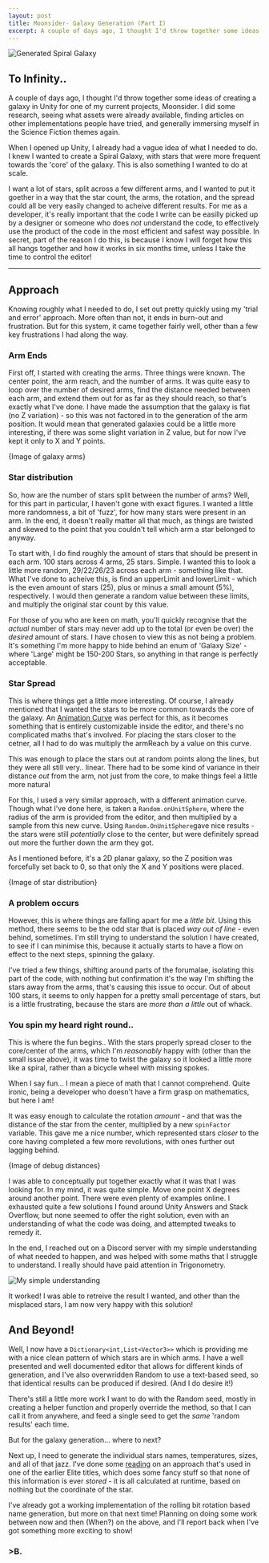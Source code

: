 ```yaml
---
layout: post
title: Moonsider- Galaxy Generation (Part I)
excerpt: A couple of days ago, I thought I'd throw together some ideas of creating a galaxy in Unity for one of my current projects, Moonsider...
---
```


![Generated Spiral Galaxy](https://media.discordapp.net/attachments/85593628650504192/679646988660375562/unknown.png?width=527&height=503)

## To Infinity..

A couple of days ago, I thought I'd throw together some ideas of creating a galaxy in Unity for one of my current projects, Moonsider. 
I did some research, seeing what assets were already available, finding articles on other implementations people have tried, and generally immersing myself in the Science Fiction themes again. 

When I opened up Unity, I already had a vague idea of what I needed to do. I knew I wanted to create a Spiral Galaxy, with stars that were more frequent towards the 'core' of the galaxy. 
This is also something I wanted to do at scale. 

I want a lot of stars, split across a few different arms, and I wanted to put it goether in a way that the star count, the arms, the rotation, and the spread could all be very easily changed to acheive different results.
For me as a developer, it's really important that the code I write can be easilly picked up by a designer or someone who does _not_ understand the code, to effectively use the product of the code in the most efficient and safest way possible.
In secret, part of the reason I do this, is because I know I will forget how this all hangs together and how it works in six months time, unless I take the time to control the editor!

---

## Approach
Knowing roughly what I needed to do, I set out pretty quickly using my 'trial and error' approach. More often than not, it ends in burn-out and frustration. But for this system, it came together fairly well, other than a few key frustrations I had along the way. 


### Arm Ends
First off, I started with creating the arms. 
Three things were known. The center point, the arm reach, and the number of arms.
It was quite easy to loop over the number of desired arms, find the distance needed between each arm, and extend them out for as far as they should reach, so that's exactly what I've done. 
I have made the assumption that the galaxy is flat (no Z variation) - so this was not factored in to the generation of the arm position. It would mean that generated galaxies could be a little more interesting, if there was some slight variation in Z value, but for now I've kept it only to X and Y points. 

{Image of galaxy arms}


### Star distribution
So, how are the number of stars split between the number of arms? Well, for this part in particular, I haven't gone with exact figures. I wanted a little more randomness, a bit of 'fuzz', for how many stars were present in an arm. In the end, it doesn't really matter all that much, as things are twisted and skewed to the point that you couldn't tell which arm a star belonged to anyway. 

To start with, I do find roughly the amount of stars that should be present in each arm. 100 stars across 4 arms, 25 stars. Simple. I wanted this to look a little more random, 29/22/26/23 across each arm - something like that. 
What I've done to acheive this, is find an upperLimit and lowerLimit - which is the even amount of stars (25), plus or minus a small amount (5%), respectively. I would then generate a random value between these limits, and multiply the original star count by this value. 

For those of you who are keen on math, you'll quickly recognise that the _actual_ number of stars may never add up to the total (or even be over) the _desired_ amount of stars. I have chosen to view this as not being a problem. It's something I'm more happy to hide behind an enum of 'Galaxy Size' - where 'Large' might be 150-200 Stars, so anything in that range is perfectly acceptable.


### Star Spread
This is where things get a little more interesting. Of course, I already mentioned that I wanted the stars to be more common towards the core of the galaxy. An [Animation Curve](https://docs.unity3d.com/ScriptReference/AnimationCurve.html) was perfect for this, as it becomes something that is entirely customizable inside the editor, and there's no complicated maths that's involved. For placing the stars closer to the cetner, all I had to do was multiply the armReach by a value on this curve.

This was enough to place the stars out at random points along the lines, but they were all still very.. linear. 
There had to be some kind of variance in their distance _out_ from the arm, not just from the core, to make things feel a little more natural

For this, I used a very similar approach, with a different animation curve. 
Though what I've done here, is taken a `Random.onUnitSphere`, where the radius of the arm is provided from the editor, and then multiplied by a sample from this new curve. 
Using `Random.OnUnitSphere`gave nice results - the stars were still _potentially_ close to the center, but were definitely spread out more the further down the arm they got. 

As I mentioned before, it's a 2D planar galaxy, so the Z position was forcefully set back to 0, so that only the X and Y positions were placed.

{Image of star distribution}


### A problem occurs
However, this is where things are falling apart for me a _little bit_. Using this method, there seems to be the odd star that is placed _way out of line_ - even behind, sometimes. 
I'm still trying to understand the solution I have created, to see if I can minimise this, because it actually starts to have a flow on effect to the next steps, spinning the galaxy. 

I've tried a few things, shifting around parts of the forumalae, isolating this part of the code, with nothing but confirmation it's the way I'm shifting the stars away from the arms, that's causing this issue to occur.
Out of about 100 stars, it seems to only happen for a pretty small percentage of stars, but is a little frustrating, because the stars are _more than a little_ out of whack. 


### You spin my heard right round..
This is where the fun begins.. 
With the stars properly spread closer to the core/center of the arms, which I'm _reasonably_ happy with (other than the small issue above), it was time to twist the galaxy so it looked a little more like a spiral, rather than a bicycle wheel with missing spokes. 

When I say fun... I mean a piece of math that I cannot comprehend. Quite ironic, being a developer who doesn't have a firm grasp on mathematics, but here I am!

It was easy enough to calculate the rotation _amount_ - and that was the distance of the star from the center, multiplied by a new `spinFactor` variable. 
This gave me a nice number, which represented stars _closer_ to the core having completed a few more revolutions, with ones further out lagging behind. 

{Image of debug distances}

I was able to conceptually put together exactly what it was that I was looking for. 
In my mind, it was quite simple. Move one point X degrees around another point. There were even plenty of examples online.
I exhausted quite a few solutions I found around Unity Answers and Stack Overflow, but none seemed to offer the right solution, even with an understanding of what the code was doing, and attempted tweaks to remedy it.

In the end, I reached out on a Discord server with my simple understanding of what needed to happen, and was helped with some maths that I struggle to understand. I really should have paid attention in Trigonometry. 

![My simple understanding](https://media.discordapp.net/attachments/85593628650504192/679645243888631824/unknown.png?width=593&height=683)

It worked! I was able to retreive the result I wanted, and other than the misplaced stars, I am now very happy with this solution!


## And Beyond!
Well, I now have a `Dictionary<int,List<Vector3>>` which is providing me with a nice clean pattern of which stars are in which arms. 
I have a well presented and well documented editor that allows for different kinds of generation, and I've also overwridden Random to use a text-based seed, so that identical results can be produced if desired. (And I do desire it!)

There's still a little more work I want to do with the Random seed, mostly in creating a helper function and properly override the method, so that I can call it from anywhere, and feed a single seed to get the _same_ 'random results' each time.

But for the galaxy generation... where to next?

Next up, I need to generate the individual stars names, temperatures, sizes, and all of that jazz.
I've done some [reading](http://jongware.com/galaxy1.html) on an approach that's used in one of the earlier Elite titles, which does some fancy stuff so that none of this information is ever _stored_ - it is all calculated at runtime, based on nothing but the coordinate of the star.

I've already got a working implementation of the rolling bit rotation based name generation, but more on that next time! 
Planning on doing some work between now and then (When?) on the above, and I'll report back when I've got something more exciting to show!

### \>B.
